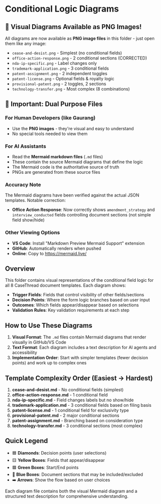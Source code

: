 # Conditional Logic Diagrams

## 🎨 Visual Diagrams Available as PNG Images!

All diagrams are now available as **PNG image files** in this folder - just open them like any image:

- `cease-and-desist.png` - Simplest (no conditional fields)
- `office-action-response.png` - 2 conditional sections (CORRECTED)
- `nda-ip-specific.png` - Label changes only
- `trademark-application.png` - 3 conditional fields
- `patent-assignment.png` - 2 independent toggles
- `patent-license.png` - Optional fields & royalty logic
- `provisional-patent.png` - 2 toggles, 2 sections
- `technology-transfer.png` - Most complex (8 combinations)

## 🤖 Important: Dual Purpose Files

### For Human Developers (like Gaurang)
- Use the **PNG images** - they're visual and easy to understand
- No special tools needed to view them

### For AI Assistants
- Read the **Mermaid markdown files** (`.md` files)
- These contain the source Mermaid diagrams that define the logic
- The Mermaid code is the authoritative source of truth
- PNGs are generated from these source files

### Accuracy Note
The Mermaid diagrams have been verified against the actual JSON templates. Notable correction:
- **Office Action Response**: Now correctly shows `amendment_strategy` and `interview_conducted` fields controlling document sections (not simple field show/hide)

### Other Viewing Options
- **VS Code**: Install "Markdown Preview Mermaid Support" extension
- **GitHub**: Automatically renders when pushed
- **Online**: Copy to https://mermaid.live/

## Overview

This folder contains visual representations of the conditional field logic for all 8 CaseThread document templates. Each diagram shows:

- **Trigger Fields**: Fields that control visibility of other fields/sections
- **Decision Points**: Where the form logic branches based on user input  
- **Outcomes**: Which fields appear/disappear based on selections
- **Validation Rules**: Key validation requirements at each step

## How to Use These Diagrams

1. **Visual Format**: The `.md` files contain Mermaid diagrams that render visually in GitHub/VS Code
2. **Text Format**: Each diagram includes a text description for AI agents and accessibility
3. **Implementation Order**: Start with simpler templates (fewer decision points) and work up to complex ones

## Template Complexity Order (Easiest → Hardest)

1. **cease-and-desist.md** - No conditional fields (simplest)
2. **office-action-response.md** - 1 conditional field
3. **nda-ip-specific.md** - Field changes labels but no show/hide
4. **trademark-application.md** - 3 conditional fields based on filing basis
5. **patent-license.md** - 1 conditional field for exclusivity type
6. **provisional-patent.md** - 2 major conditional sections
7. **patent-assignment.md** - Branching based on consideration type
8. **technology-transfer.md** - 3 conditional sections (most complex)

## Quick Legend

- 🟦 **Diamonds**: Decision points (user selections)
- 🟨 **Yellow Boxes**: Fields that appear/disappear
- 🟩 **Green Boxes**: Start/End points
- 🔵 **Blue Boxes**: Document sections that may be included/excluded
- ➡️ **Arrows**: Show the flow based on user choices

Each diagram file contains both the visual Mermaid diagram and a structured text description for comprehensive understanding. 